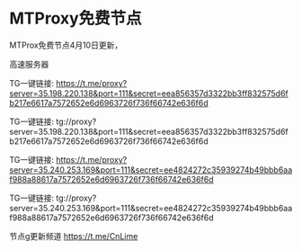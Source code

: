 # MTProxy免费节点
MTProx免费节点4月10日更新，

高速服务器

TG一键链接: https://t.me/proxy?server=35.198.220.138&port=111&secret=eea856357d3322bb3ff832575d6fb217e6617a7572652e6d6963726f736f66742e636f6d

TG一键链接: tg://proxy?server=35.198.220.138&port=111&secret=eea856357d3322bb3ff832575d6fb217e6617a7572652e6d6963726f736f66742e636f6d

TG一键链接: https://t.me/proxy?server=35.240.253.169&port=111&secret=ee4824272c35939274b49bbb6aaf988a88617a7572652e6d6963726f736f66742e636f6d

TG一键链接: tg://proxy?server=35.240.253.169&port=111&secret=ee4824272c35939274b49bbb6aaf988a88617a7572652e6d6963726f736f66742e636f6d

节点g更新频道 https://t.me/CnLime
